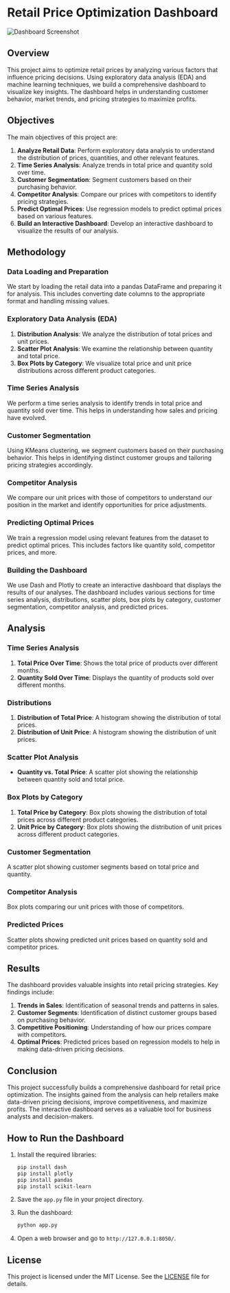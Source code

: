 # Retail Price Optimization Dashboard
![Dashboard Screenshot](https://github.com/wahidur0547/Retail-Price-Optimization-Dashboard/assets/141988307/b12241ed-2b49-4664-a60b-3b889cce0b40)
## Overview

This project aims to optimize retail prices by analyzing various factors that influence pricing decisions. Using exploratory data analysis (EDA) and machine learning techniques, we build a comprehensive dashboard to visualize key insights. The dashboard helps in understanding customer behavior, market trends, and pricing strategies to maximize profits.

## Objectives

The main objectives of this project are:
1. **Analyze Retail Data**: Perform exploratory data analysis to understand the distribution of prices, quantities, and other relevant features.
2. **Time Series Analysis**: Analyze trends in total price and quantity sold over time.
3. **Customer Segmentation**: Segment customers based on their purchasing behavior.
4. **Competitor Analysis**: Compare our prices with competitors to identify pricing strategies.
5. **Predict Optimal Prices**: Use regression models to predict optimal prices based on various features.
6. **Build an Interactive Dashboard**: Develop an interactive dashboard to visualize the results of our analysis.

## Methodology

### Data Loading and Preparation

We start by loading the retail data into a pandas DataFrame and preparing it for analysis. This includes converting date columns to the appropriate format and handling missing values.

### Exploratory Data Analysis (EDA)

1. **Distribution Analysis**: We analyze the distribution of total prices and unit prices.
2. **Scatter Plot Analysis**: We examine the relationship between quantity and total price.
3. **Box Plots by Category**: We visualize total price and unit price distributions across different product categories.

### Time Series Analysis

We perform a time series analysis to identify trends in total price and quantity sold over time. This helps in understanding how sales and pricing have evolved.

### Customer Segmentation

Using KMeans clustering, we segment customers based on their purchasing behavior. This helps in identifying distinct customer groups and tailoring pricing strategies accordingly.

### Competitor Analysis

We compare our unit prices with those of competitors to understand our position in the market and identify opportunities for price adjustments.

### Predicting Optimal Prices

We train a regression model using relevant features from the dataset to predict optimal prices. This includes factors like quantity sold, competitor prices, and more.

### Building the Dashboard

We use Dash and Plotly to create an interactive dashboard that displays the results of our analyses. The dashboard includes various sections for time series analysis, distributions, scatter plots, box plots by category, customer segmentation, competitor analysis, and predicted prices.

## Analysis

### Time Series Analysis

1. **Total Price Over Time**: Shows the total price of products over different months.
2. **Quantity Sold Over Time**: Displays the quantity of products sold over different months.

### Distributions

1. **Distribution of Total Price**: A histogram showing the distribution of total prices.
2. **Distribution of Unit Price**: A histogram showing the distribution of unit prices.

### Scatter Plot Analysis

- **Quantity vs. Total Price**: A scatter plot showing the relationship between quantity sold and total price.

### Box Plots by Category

1. **Total Price by Category**: Box plots showing the distribution of total prices across different product categories.
2. **Unit Price by Category**: Box plots showing the distribution of unit prices across different product categories.

### Customer Segmentation

A scatter plot showing customer segments based on total price and quantity.

### Competitor Analysis

Box plots comparing our unit prices with those of competitors.

### Predicted Prices

Scatter plots showing predicted unit prices based on quantity sold and competitor prices.

## Results

The dashboard provides valuable insights into retail pricing strategies. Key findings include:

1. **Trends in Sales**: Identification of seasonal trends and patterns in sales.
2. **Customer Segments**: Identification of distinct customer groups based on purchasing behavior.
3. **Competitive Positioning**: Understanding of how our prices compare with competitors.
4. **Optimal Prices**: Predicted prices based on regression models to help in making data-driven pricing decisions.

## Conclusion

This project successfully builds a comprehensive dashboard for retail price optimization. The insights gained from the analysis can help retailers make data-driven pricing decisions, improve competitiveness, and maximize profits. The interactive dashboard serves as a valuable tool for business analysts and decision-makers.

## How to Run the Dashboard

1. Install the required libraries:

    ```bash
    pip install dash
    pip install plotly
    pip install pandas
    pip install scikit-learn
    ```

2. Save the `app.py` file in your project directory.

3. Run the dashboard:

    ```bash
    python app.py
    ```

4. Open a web browser and go to `http://127.0.0.1:8050/`.

## License

This project is licensed under the MIT License. See the [LICENSE](LICENSE) file for details.
